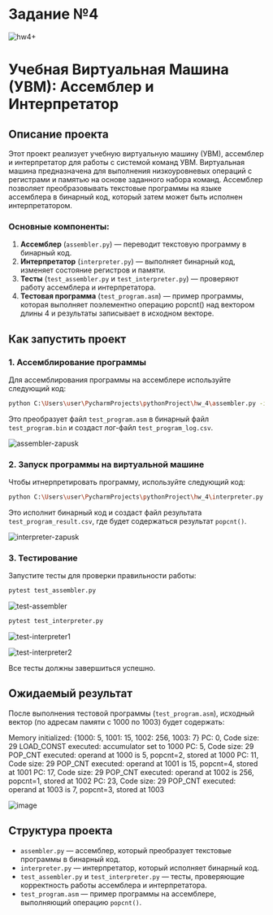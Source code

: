 # Задание №4

![hw4+](https://github.com/user-attachments/assets/7ace307d-29a8-401f-8440-ffb3ef02a50e)
#

# Учебная Виртуальная Машина (УВМ): Ассемблер и Интерпретатор

## Описание проекта

Этот проект реализует учебную виртуальную машину (УВМ), ассемблер и интерпретатор для работы с системой команд УВМ. Виртуальная машина предназначена для выполнения низкоуровневых операций с регистрами и памятью на основе заданного набора команд. Ассемблер позволяет преобразовывать текстовые программы на языке ассемблера в бинарный код, который затем может быть исполнен интерпретатором.

### Основные компоненты:
1. **Ассемблер** (`assembler.py`) — переводит текстовую программу в бинарный код.
2. **Интерпретатор** (`interpreter.py`) — выполняет бинарный код, изменяет состояние регистров и памяти.
3. **Тесты** (`test_assembler.py` и `test_interpreter.py`) — проверяют работу ассемблера и интерпретатора.
4. **Тестовая программа** (`test_program.asm`) — пример программы, которая выполняет поэлементно операцию popcnt() над вектором длины 4 и результаты записывает в исходном векторе.

## Как запустить проект

### 1. Ассемблирование программы

Для ассемблирования программы на ассемблере используйте следующий код:

```bash
python C:\Users\user\PycharmProjects\pythonProject\hw_4\assembler.py -i C:\Users\user\PycharmProjects\pythonProject\hw_4\test_program.asm -o test_program.bin -l test_program_log.csv
```

Это преобразует файл `test_program.asm` в бинарный файл `test_program.bin` и создаст лог-файл `test_program_log.csv`.

![assembler-zapusk](https://github.com/user-attachments/assets/a279522f-dfd8-41f6-93b5-46055e446ce6)

### 2. Запуск программы на виртуальной машине

Чтобы итнерпретировать программу, используйте следующий код:

```bash
python C:\Users\user\PycharmProjects\pythonProject\hw_4\interpreter.py -i C:\Users\user\PycharmProjects\pythonProject\hw_4\test_program.bin -o C:\Users\user\PycharmProjects\pythonProject\hw_4\test_program_result.csv -s 1000 -e 1003
```

Это исполнит бинарный код и создаст файл результата `test_program_result.csv`, где будет содержаться результат `popcnt()`.

![interpreter-zapusk](https://github.com/user-attachments/assets/71391a6d-58b7-4d4f-bef7-770e4d77c4ce)

### 3. Тестирование

Запустите тесты для проверки правильности работы:

```bash
pytest test_assembler.py
```
![test-assembler](https://github.com/user-attachments/assets/3e946410-4f02-4872-9a83-66ace8ae49e3)


```bash
pytest test_interpreter.py
```
![test-interpreter1](https://github.com/user-attachments/assets/202c10d2-eab3-441e-95e1-56faee4db027)

![test-interpreter2](https://github.com/user-attachments/assets/457dfa98-dfc5-4bc8-82ca-d9cdf7f47f27)

Все тесты должны завершиться успешно.

## Ожидаемый результат

После выполнения тестовой программы (`test_program.asm`), исходный вектор (по адресам памяти с 1000 по 1003) будет содержать:

Memory initialized: {1000: 5, 1001: 15, 1002: 256, 1003: 7}
PC: 0, Code size: 29
LOAD_CONST executed: accumulator set to 1000
PC: 5, Code size: 29
POP_CNT executed: operand at 1000 is 5, popcnt=2, stored at 1000
PC: 11, Code size: 29
POP_CNT executed: operand at 1001 is 15, popcnt=4, stored at 1001
PC: 17, Code size: 29
POP_CNT executed: operand at 1002 is 256, popcnt=1, stored at 1002
PC: 23, Code size: 29
POP_CNT executed: operand at 1003 is 7, popcnt=3, stored at 1003

![image](https://github.com/user-attachments/assets/7f147693-3d04-4454-b1d2-425958611c95)

## Структура проекта

- `assembler.py` — ассемблер, который преобразует текстовые программы в бинарный код.
- `interpreter.py` — интерпретатор, который исполняет бинарный код.
- `test_assembler.py` и `test_interpreter.py` — тесты, проверяющие корректность работы ассемблера и интерпретатора.
- `test_program.asm` — пример программы на ассемблере, выполняющий операцию `popcnt()`.
